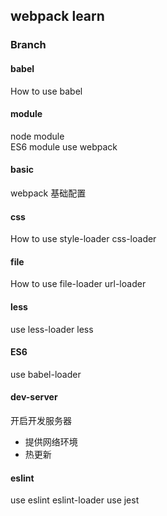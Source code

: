 ## webpack learn

### Branch
#### babel
How to use babel

#### module
node module  
ES6 module use webpack

#### basic
webpack 基础配置

#### css
How to use style-loader css-loader

#### file
How to use file-loader url-loader

#### less
use less-loader less

#### ES6
use babel-loader

#### dev-server
开启开发服务器
- 提供网络环境
- 热更新

#### eslint
use eslint eslint-loader
use jest

#### 